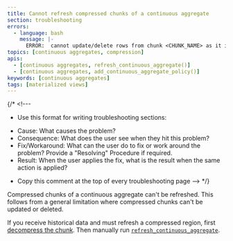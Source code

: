 ```yaml
---
title: Cannot refresh compressed chunks of a continuous aggregate
section: troubleshooting
errors:
  - language: bash
    message: |-
      ERROR:  cannot update/delete rows from chunk <CHUNK_NAME> as it is compressed
topics: [continuous aggregates, compression]
apis:
  - [continuous aggregates, refresh_continuous_aggregate()]
  - [continuous aggregates, add_continuous_aggregate_policy()]
keywords: [continuous aggregates]
tags: [materialized views]
---
```


{/* <!---
* Use this format for writing troubleshooting sections:
 - Cause: What causes the problem?
 - Consequence: What does the user see when they hit this problem?
 - Fix/Workaround: What can the user do to fix or work around the problem? Provide a "Resolving" Procedure if required.
 - Result: When the user applies the fix, what is the result when the same action is applied?
* Copy this comment at the top of every troubleshooting page
--> */}

Compressed chunks of a continuous aggregate can't be refreshed. This follows
from a general limitation where compressed chunks can't be updated or deleted.

If you receive historical data and must refresh a compressed region, first
[decompress the chunk][decompression]. Then manually run
[`refresh_continuous_aggregate`][refresh_continuous_aggregate].

[decompression]: /timescaledb/:currentVersion:/how-to-guides/compression/decompress-chunks/
[refresh_continuous_aggregate]: /api/:currentVersion:/continuous-aggregates/refresh_continuous_aggregate/
